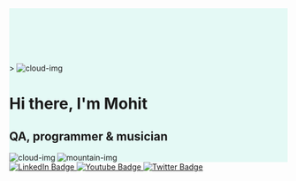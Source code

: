  <div style="background-color: #E4F9F5; position: relative; padding-top: 100px;">>
        <img class="top-cloud" src="images/cloud.png" alt="cloud-img">
        <h1> Hi there, I'm Mohit</h1>
        <h2>QA, <span class="programmer">programmer</span> & musician</h2>
        <img class="bottom-cloud" src="images/cloud.png" alt="cloud-img">
        <img src="images/mountain.png" alt="mountain-img">
  </div>

<div id="badges">
  <a href="your-linkedin-URL">
    <img src="https://img.shields.io/badge/LinkedIn-blue?style=for-the-badge&logo=linkedin&logoColor=white" alt="LinkedIn Badge"/>
  </a>
  <a href="your-youtube-URL">
    <img src="https://img.shields.io/badge/YouTube-red?style=for-the-badge&logo=youtube&logoColor=white" alt="Youtube Badge"/>
  </a>
  <a href="your-twitter-URL">
    <img src="https://img.shields.io/badge/Twitter-blue?style=for-the-badge&logo=twitter&logoColor=white" alt="Twitter Badge"/>
  </a>
</div>
